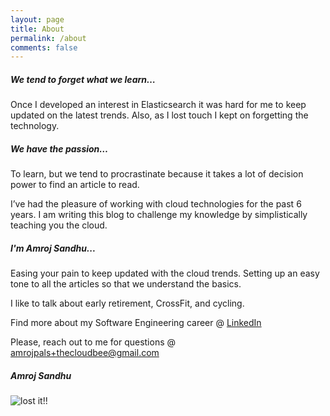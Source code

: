 ```yaml
---
layout: page
title: About
permalink: /about
comments: false
---
```

<!-- https://www.successfulblogging.com/about-shane/ -->
<div class="row justify-content-between">
<div class="col-md-8 pr-5">

<h5>We tend to forget what we learn…</h5>

<p>Once I developed an interest in Elasticsearch it was hard for me to keep updated on the latest trends. Also, as I lost touch I kept on forgetting the technology.</p> 

<h5>We have the passion…</h5>

<p>To learn, but we tend to procrastinate because it takes a lot of decision power to find an article to read.</p> 

<p>I’ve had the pleasure of working with cloud technologies for the past 6 years. I am writing this blog to challenge my knowledge by simplistically teaching you the cloud.</p>

<h5>I'm Amroj Sandhu...</h5>

<p>Easing your pain to keep updated with the cloud trends. Setting up an easy tone to all the articles so that we understand the basics.</p>

<p>I like to talk about early retirement, CrossFit, and cycling.</p>

<p>Find more about my Software Engineering career @ <a href="https://www.linkedin.com/in/amrojsandhu/">LinkedIn</a></p>

<p>Please, reach out to me for questions @ <a href="mailto:amrojpals+thecloudbee@gmail.com">amrojpals+thecloudbee@gmail.com</a></p>

</div>

<div class="col-md-4">

<div class="sticky-top sticky-top-80">
<h5>Amroj Sandhu</h5>

<p class="mb-5"><img class="shadow-lg" src="{{site.baseurl}}/assets/images/amroj.webp" alt="lost it!!" /></p>

</div>

</div>

